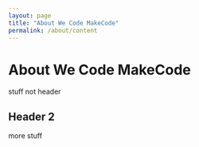 ```yaml
---
layout: page
title: "About We Code MakeCode"
permalink: /about/content
---
```


# About We Code MakeCode
stuff not header
## Header 2
more stuff


